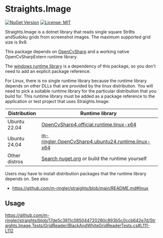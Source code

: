 # Straights.Image

 [![NuGet Version](https://img.shields.io/nuget/v/Straights.Image)](https://www.nuget.org/packages/Straights.Image/) [![License: MIT](https://img.shields.io/badge/License-MIT-yellow.svg)](https://opensource.org/licenses/MIT)

Straights.Image is a dotnet library that reads single square Str8ts andSudoku grids from screenshot images. The maximum supported grid size is 9x9.

This package depends on [OpenCvSharp](https://github.com/shimat/opencvsharp) and a working native OpenCvSharpExtern runtime library.

The [windows runtime library](https://www.nuget.org/packages/OpenCvSharp4.runtime.win) is a dependency of this package, so you don't need to add an explicit package reference.

For Linux, there is no single runtime library because the runtime library depends on other DLLs that are provided by the linux distribution. You will need to pick a suitable runtime library for the particular distribution that you build for. This runtime library must be added as a package reference to the application or test project that uses Straights.Image.

| Distribution | Runtime library |
|-|-|
| Ubuntu 22.04 | [OpenCvSharp4.official.runtime.linux-x64](https://www.nuget.org/packages/OpenCvSharp4.official.runtime.linux-x64) |
| Ubuntu 24.04 | [m-ringler.OpenCvSharp4.ubuntu24.runtime.linux-x64](https://www.nuget.org/packages/m-ringler.OpenCvSharp4.ubuntu24.runtime.linux-x64) |
| Other distros | [Search nuget.org](https://www.nuget.org/packages?page=2&q=OpenCvSharp4) or build the runtime yourself |

Users may have to install distribution packages that the runtime library depends on.
See also

* <https://github.com/m-ringler/straights/blob/main/README.md#linux>

## Usage

<https://github.com/m-ringler/straights/blob/17de5c3811c085044720280c893b5c0ccb642e7d/Straights.Image.Tests/GridReader/BlackAndWhiteGridReaderTests.cs#L111-L112>
